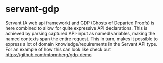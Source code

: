 # servant-gdp
Servant (A web api framework) and GDP (Ghosts of Departed Proofs) is here combined to allow for quite expressive API declarations.
This is achieved by parsing captured API-input as named variables, making the named contexts span the entire request.
This in turn, makes it possible to express a lot of domain knowledge/requirements  in the Servant API type.
For an example of how this can look like check out https://github.com/mtonnberg/gdp-demo